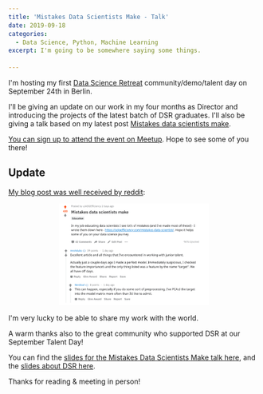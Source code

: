 ```yaml
---
title: 'Mistakes Data Scientists Make - Talk'
date: 2019-09-18
categories:
  - Data Science, Python, Machine Learning
excerpt: I'm going to be somewhere saying some things.

---
```


I'm hosting my first [Data Science Retreat](https://datascienceretreat.com/) community/demo/talent day on September 24th in Berlin.

I'll be giving an update on our work in my four months as Director and introducing the projects of the latest batch of DSR graduates.  I'll also be giving a talk based on my latest post [Mistakes data scientists make](https://adgefficiency.com/mistakes-data-scientist/).

[You can sign up to attend the event on Meetup](https://www.meetup.com/Data-Science-Community-Day/).  Hope to see some of you there!

## Update 

[My blog post was well received by reddit](https://www.reddit.com/r/datascience/comments/d5nfjc/mistakes_data_scientists_make/):

<center><img src="/assets/mistakes-data-sci/reddit.png" width="300"></center>

I'm very lucky to be able to share my work with the world.

A warm thanks also to the great community who supported DSR at our September Talent Day!

You can find the [slides for the Mistakes Data Scientists Make talk here](https://www.canva.com/design/DADl9pRJd0c/Ay44vvr7SCtp2aUNrWevpw/view?utm_content=DADl9pRJd0c&utm_campaign=designshare&utm_medium=link&utm_source=homepage_lightbox), and the [slides about DSR here](https://www.canva.com/design/DADlQld9yF0/Qw_3UctGE6dT7jfpnIf5Dg/view?utm_content=DADlQld9yF0&utm_campaign=designshare&utm_medium=link&utm_source=homepage_lightbox).

Thanks for reading & meeting in person!
